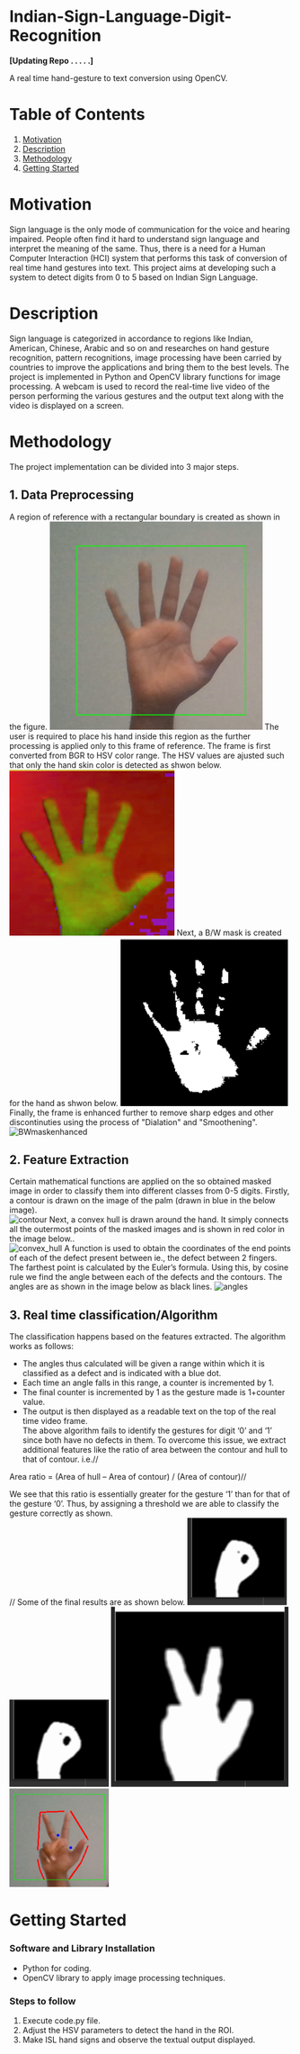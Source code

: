 # Indian-Sign-Language-Digit-Recognition

**[Updating Repo . . . . .]**

A real time hand-gesture to text conversion using OpenCV.

# Table of Contents

1. [Motivation](#motivation)  
2. [Description](#description)  
3. [Methodology](#methodology)
4. [Getting Started](#getting-started)

 
# Motivation
Sign language is the only mode of communication for the voice and hearing impaired. People often find it hard to understand sign language and interpret the meaning of the same. Thus, there is a need for a Human Computer Interaction (HCI) system that performs this task of conversion of real time hand gestures into text. This project aims at developing such a system to detect digits from 0 to 5 based on Indian Sign Language. 

# Description
Sign language is categorized in accordance to regions like Indian, American, Chinese, Arabic and so on and researches on hand gesture recognition, pattern recognitions, image processing have been carried by countries to improve the applications and bring them to the best levels. The project is implemented in Python and OpenCV library functions for image processing. A webcam is used to record the real-time live video of the person performing the various gestures and the output text along with the video is displayed on a screen. 

# Methodology
The project implementation can be divided into 3 major steps.

## 1. Data Preprocessing

A region of reference with a rectangular boundary is created as shown in the figure. 
![roi](Images/roi.png)
The user is required to place his hand inside this region as the further processing is applied only to this frame of reference. The frame is first converted from BGR to HSV color range. The HSV values are ajusted such that only the hand skin color is detected as shwon below. 
![hsvimage](Images/hsv.png)
Next, a B/W mask is created for the hand as shwon below.
![BWmask](Images/bwmask.png)
Finally, the frame is enhanced further to remove sharp edges and other discontinuties using the process of "Dialation" and "Smoothening". 
![BWmaskenhanced](Images/bwmenchanced.png)


## 2. Feature Extraction

Certain mathematical functions are applied on the so obtained masked image in order to classify them into different classes from 0-5 digits. Firstly, a contour is drawn on the image of the palm (drawn in blue in the below image).   
![contour](Images/contour.png)
Next, a convex hull is drawn around the hand. It simply connects all the outermost points of the masked images and is shown in red color in the image below..  
![convex_hull](Omages/convexhull.png)
A function is used to obtain the coordinates of the end points of each of the defect present between ie., the defect between 2 fingers. The farthest point is calculated by the Euler’s formula. Using this, by cosine rule we find the angle between each of the defects and the contours. The angles are as shown in the image below as black lines. 
![angles](Images/angles.png)

## 3. Real time classification/Algorithm

The classification happens based on the features extracted. The algorithm works as follows:
-	The angles thus calculated will be given a range within which it is classified as a defect and is indicated with a blue dot.
-	Each time an angle falls in this range, a counter is incremented by 1.
-	The final counter is incremented by 1 as the gesture made is 1+counter value.
-	The output is then displayed as a readable text on the top of the real time video frame.   
The above algorithm fails to identify the gestures for digit ‘0’ and ‘1’ since both have no defects in them. To overcome this issue, we extract additional features like the ratio of area between the contour and hull to that of contour. i.e.//

Area ratio = (Area of hull – Area of contour) / (Area of contour)//
  
We see that this ratio is essentially greater for the gesture ‘1’ than for that of the gesture ‘0’. Thus, by assigning a threshold we are able to classify the gesture correctly as shown.  
//
Some of the final results are as shown below.
![0_bw](Images/0bw.png)
![0](Images/0bw.png)
![3_bw](Images/3bw.png)
![3](Images/3.png)



# Getting Started
### Software and Library Installation
- Python for coding.
- OpenCV library to apply image processing techniques.

### Steps to follow
1. Execute code.py file.
2. Adjust the HSV parameters to detect the hand in the ROI.
3. Make ISL hand signs and observe the textual output displayed.
